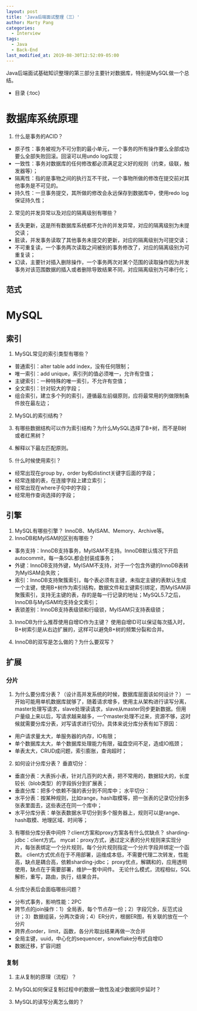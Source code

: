 ```yaml
---
layout: post
title: 'Java后端面试整理（三）'
author: Marty Pang
categories: 
  - Interview
tags: 
  - Java
  - Back-End
last_modified_at: 2019-08-30T12:52:09-05:00
---
```


Java后端面试基础知识整理的第三部分主要针对数据库，特别是MySQL做一个总结。

* 目录
{:toc}


# 数据库系统原理

1. 什么是事务的ACID？
  - 原子性：事务被视为不可分割的最小单元，一个事务的所有操作要么全部成功要么全部失败回滚。回滚可以用undo log实现；
  - 一致性：事务对数据库的任何修改都必须满足定义好的规则（约束，级联，触发器等）；
  - 隔离性：指的是事物之间的执行互不干扰，一个事物所做的修改在提交前对其他事务是不可见的。
  - 持久性：一旦事务提交，其所做的修改会永远保存到数据库中，使用redo log保证持久性；

2. 常见的并发异常以及对应的隔离级别有哪些？
  - 丢失更新，这是所有数据库系统都不允许的并发异常，对应的隔离级别为未提交读；
  - 脏读，并发事务读取了其他事务未提交的更新，对应的隔离级别为可提交读；
  - 不可重复读，一个事务两次读取之间被别的事务修改了，对应的隔离级别为可重复读；
  - 幻读，主要针对插入删除操作，一个事务两次对某个范围的读取操作因为并发事务对该范围数据的插入或者删除导致结果不同，对应隔离级别为可串行化；

## 范式


# MySQL

## 索引

1. MySQL常见的索引类型有哪些？
  - 普通索引：alter table add index，没有任何限制；
  - 唯一索引：add unique，索引列的值必须唯一，允许有空值；
  - 主键索引：一种特殊的唯一索引，不允许有空值；
  - 全文索引：针对较大的字段；
  - 组合索引，建立多个列的索引，遵循最左前缀原则，应将最常用的列做限制条件放在最左边；

2. MySQL的索引结构？

3. 有哪些数据结构可以作为索引结构？为什么MySQL选择了B+树，而不是B树或者红黑树？

4. 解释以下最左匹配原则。

5. 什么时候使用索引？
  - 经常出现在group by，order by和distinct关键字后面的字段；
  - 经常连接的表，在连接字段上建立索引；
  - 经常出现在where子句中的字段；
  - 经常用作查询选择的字段；



## 引擎

1. MySQL有哪些引擎？
  InnoDB、MyISAM、Memory、Archive等。
2. InnoDB和MyISAM的区别有哪些？
  - 事务支持：InnoDB支持事务，MyISAM不支持。InnoDB默认情况下开启autocommit，每一条SQL都会封装成事务；
  - 外键：InnoDB支持外键，MyISAM不支持，对于一个包含外键的InnoDB表转为MyISAM会失败；
  - 索引：InnoDB支持聚簇索引，每个表必须有主键，未指定主键的表默认生成一个主键，使用B+树作为索引结构，数据文件和主键索引绑定，而MyISAM非聚簇索引，支持无主键的表，存的是每一行记录的地址；MySQL5.7之后，InnoDB与MyISAM均支持全文索引；
  - 表锁差别：InnoDB支持表级锁和行级锁，MyISAM只支持表级锁；

3. InnoDB为什么推荐使用自增ID作为主键？
使用自增ID可以保证每次插入时，B+树索引是从右边扩展的，这样可以避免B+树的频繁分裂和合并。

4. InnoDB的双写是怎么做的？为什么要双写？



## 扩展

### 分片

1. 为什么要分库分表？（设计高并发系统的时候，数据库层面该如何设计？）
一开始可能用单机数据库就够了，随着请求增多，使用主从架构进行读写分离，master处理写请求，slave处理读请求，slave从master同步更新数据。但用户量级上来以后，写请求越来越多，一个master处理不过来，资源不够，这时候就需要分库分表，对写请求进行切分。具体来说分库分表有如下原因：
- 用户请求量太大，单服务器的内存，IO有限；
- 单个数据库太大，单个数据库处理能力有限，磁盘空间不足，造成IO瓶颈；
- 单表太大，CRUD成问题，索引膨胀，查询超时；

2. 如何设计分库分表？
垂直切分：
- 垂直分表：大表拆小表，针对几百列的大表，把不常用的，数据较大的，长度较长（blob类型）的字段拆分到扩展表；
- 垂直分库：把多个依赖不强的表分到不同库中；
水平切分：
- 水平分表：按某种规则，比如range，hash取模等，把一张表的记录切分到多张表里面去，这些表还在同一个库中；
- 水平分库分表：单张表数据水平切分到多个服务器上，规则可以是range、hash取模、地理区域、时间等；

3. 有哪些分库分表中间件？client方案和proxy方案各有什么优缺点？
sharding-jdbc：client方式。
mycat：proxy方式，通过定义表的分片规则来实现分片，每张表绑定一个分片规则，每个分片规则指定一个分片字段并绑定一个函数。
client方式优点在于不用部署，运维成本低，不需要代理二次转发，性能高，缺点是耦合高，依赖sharding-jdbc；
proxy优点，解耦和的，应用透明使用，缺点在于需要部署，维护一套中间件。
无论什么模式，流程相似，SQL解析，重写，路由，执行，结果合并。

4. 分库分表后会面临哪些问题？
- 分布式事务，影响性能：2PC
- 跨节点的join操作：1）全局表，每个节点存一份；2）字段冗余，反范式设计；3）数据组装，分两次查询；4）ER分片，根据ER图，有关联的放在一个分片
- 跨界点order，limit，函数，各分片取出结果再做一次合并
- 全局主键，uuid，中心化的sequencer，snowflake分布式自增ID
- 数据迁移，扩容问题

### 复制

1. 主从复制的原理（流程）？

2. MySQL如何保证复制过程中的数据一致性及减少数据同步延时？

3. MySQL的读写分离怎么做的？
